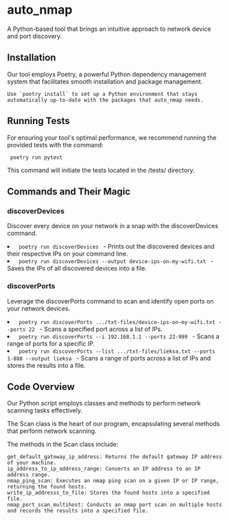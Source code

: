 <h1> auto_nmap</h1>

A Python-based tool that brings an intuitive approach to network device and port discovery.

<h2> Installation </h2>

Our tool employs Poetry, a powerful Python dependency management system that facilitates smooth installation and package management.

    Use `poetry install` to set up a Python environment that stays automatically up-to-date with the packages that auto_nmap needs.

<h2> Running Tests </h2>

For ensuring your tool's optimal performance, we recommend running the provided tests with the command:

<code> poetry run pytest </code>

This command will initiate the tests located in the /tests/ directory.
<h2> Commands and Their Magic </h2>
<h3> discoverDevices </h3>

Discover every device on your network in a snap with the discoverDevices command.
<li><code> poetry run discoverDevices </code> - Prints out the discovered devices and their respective IPs on your command line.</li>
<li><code> poetry run discoverDevices --output device-ips-on-my-wifi.txt </code> - Saves the IPs of all discovered devices into a file.</li>
<h3> discoverPorts </h3>

Leverage the discoverPorts command to scan and identify open ports on your network devices.
<li><code> poetry run discoverPorts .../txt-files/device-ips-on-my-wifi.txt --ports 22 </code> - Scans a specified port across a list of IPs.</li>
<li><code> poetry run discoverPorts --i 192.168.1.1 --ports 22-999 </code> - Scans a range of ports for a specific IP.</li>
<li><code> poetry run discoverPorts --list .../txt-files/lieksa.txt --ports 1-888 --output lieksa </code> - Scans a range of ports across a list of IPs and stores the results into a file.</li>
<h2> Code Overview </h2>

Our Python script employs classes and methods to perform network scanning tasks effectively.

The Scan class is the heart of our program, encapsulating several methods that perform network scanning.

The methods in the Scan class include:

    get_default_gateway_ip_address: Returns the default gateway IP address of your machine.
    ip_address_to_ip_address_range: Converts an IP address to an IP address range.
    nmap_ping_scan: Executes an nmap ping scan on a given IP or IP range, returning the found hosts.
    write_ip_addresss_to_file: Stores the found hosts into a specified file.
    nmap_port_scan_multihost: Conducts an nmap port scan on multiple hosts and records the results into a specified file.
